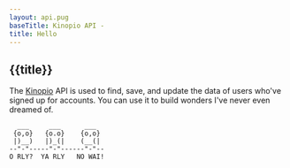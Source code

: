 ```yaml
---
layout: api.pug
baseTitle: Kinopio API -
title: Hello
---
```


## {{title}}

The [Kinopio](https://kinopio.club) API is used to find, save, and update the data of users who've signed up for accounts. You can use it to build wonders I've never even dreamed of.

      ___     ___      ___
     {o,o}   {o.o}    {o,o}
     |)__)   |)_(|    (__(|
    --"-"-----"-"------"-"--
    O RLY?  YA RLY   NO WAI!